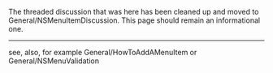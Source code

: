 The threaded discussion that was here has been cleaned up and moved to General/NSMenuItemDiscussion. This page should remain an informational one.


----
see, also, for example General/HowToAddAMenuItem or General/NSMenuValidation